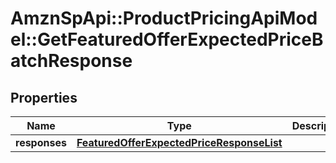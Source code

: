 # AmznSpApi::ProductPricingApiModel::GetFeaturedOfferExpectedPriceBatchResponse

## Properties
Name | Type | Description | Notes
------------ | ------------- | ------------- | -------------
**responses** | [**FeaturedOfferExpectedPriceResponseList**](FeaturedOfferExpectedPriceResponseList.md) |  | [optional] 

